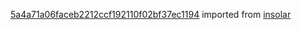[5a4a71a06faceb2212ccf192110f02bf37ec1194](https://github.com/insolar/insolar/commit/5a4a71a06faceb2212ccf192110f02bf37ec1194) imported from [insolar](https://github.com/insolar/insolar)

